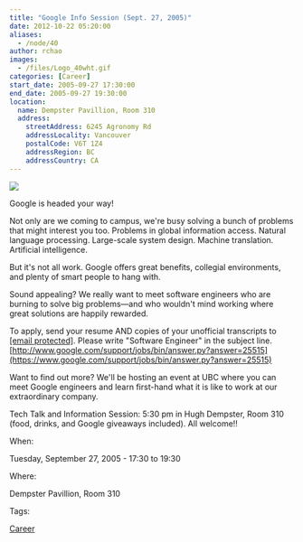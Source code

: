 ```yaml
---
title: "Google Info Session (Sept. 27, 2005)"
date: 2012-10-22 05:20:00
aliases:
  - /node/40
author: rchao
images:
  - /files/Logo_40wht.gif
categories: [Career]
start_date: 2005-09-27 17:30:00
end_date: 2005-09-27 19:30:00
location:
  name: Dempster Pavillion, Room 310
  address:
    streetAddress: 6245 Agronomy Rd
    addressLocality: Vancouver
    postalCode: V6T 1Z4
    addressRegion: BC
    addressCountry: CA
---
```


![](/files/Logo_40wht.gif)

Google is headed your way!

Not only are we coming to campus, we're busy solving a bunch of problems that might interest you too. Problems in global information access. Natural language processing. Large-scale system design. Machine translation. Artificial intelligence.

But it's not all work. Google offers great benefits, collegial environments, and plenty of smart people to hang with.

Sound appealing? We really want to meet software engineers who are burning to solve big problems—and who wouldn't mind working where great solutions are happily rewarded.

To apply, send your resume AND copies of your unofficial transcripts to [\[email protected\]](/cdn-cgi/l/email-protection#72111d1e1e171517181d10015927303132151d1d151e175c111d1f). Please write "Software Engineer" in the subject line. [http://www.google.com/support/jobs/bin/answer.py?answer=25515](https://www.google.com/support/jobs/bin/answer.py?answer=25515)

Want to find out more? We'll be hosting an event at UBC where you can meet Google engineers and learn first-hand what it is like to work at our extraordinary company.

Tech Talk and Information Session: 5:30 pm in Hugh Dempster, Room 310 (food, drinks, and Google giveaways included). All welcome!!

When: 

Tuesday, September 27, 2005 - 17:30 to 19:30

Where: 

Dempster Pavillion, Room 310

Tags: 

[Career](/career)
